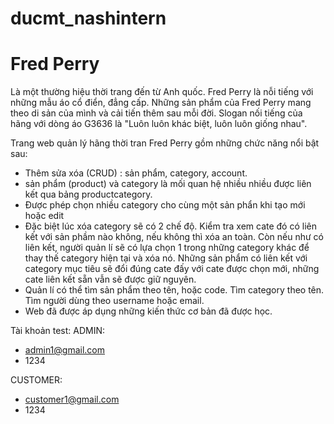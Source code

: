 # ducmt_nashintern
# Fred Perry

Là một thường hiệu thời trang đến từ Anh quốc. Fred Perry là nỗi tiếng với những mẫu áo cổ điển, đẳng cấp. Những sản phẩm của Fred Perry mang theo di sản của mình và cải tiến thêm sau mỗi đời. 
Slogan nối tiếng của hãng với dòng áo G3636 là "Luôn luôn khác biệt, luôn luôn giống nhau". 

Trang web quản lý hãng thời tran Fred Perry gồm những chức năng nổi bật sau:

- Thêm sửa xóa (CRUD) : sản phẩm, category, account.
- sản phẩm (product) và category là mối quan hệ nhiều nhiều được liên kết qua bảng productcategory.
- Được phép chọn nhiều category cho cùng một sản phẩn khi tạo mới hoặc edit
- Đặc biệt lúc xóa category sẽ có 2 chế độ. Kiểm tra xem cate đó có liên kết với sản phầm nào không, nếu không thì xóa an toàn. Còn nếu như có liên kết, người quản lí sẽ có lựa chọn 1 trong những category khác để thay thế category hiện tại và xóa nó. Những sản phẩm có liên kết với category mục tiêu sẽ đổi đúng cate đấy với cate được chọn mới, những cate liên kết sẵn vẫn sẽ được giữ nguyên. 
- Quản lí có thể tìm sản phẩm theo tên, hoặc code. Tìm category theo tên. Tìm người dùng theo username hoặc email.
- Web đã được áp dụng những kiến thức cơ bản đã được học.

Tài khoản test:
ADMIN: 
- admin1@gmail.com
- 1234
  
CUSTOMER:
- customer1@gmail.com
- 1234 
